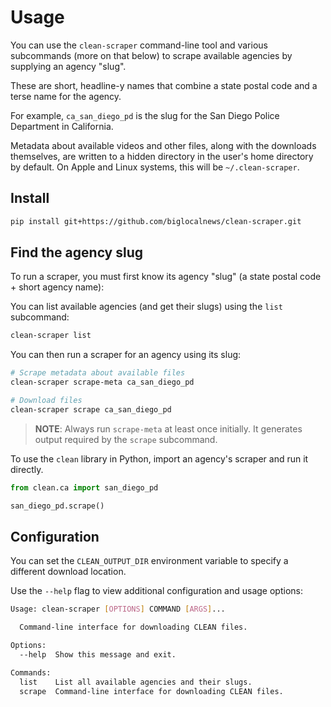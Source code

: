 # Usage

You can use the `clean-scraper` command-line tool and various subcommands (more on that below) to scrape available agencies by supplying an agency "slug".

These are short, headline-y names that combine a state postal code and a terse name for the agency.

For example, `ca_san_diego_pd` is the slug for the San Diego Police Department in California.

Metadata about available videos and other files, along with the downloads themselves, are written to a hidden directory in the user's home directory by default. On Apple and Linux systems, this will be `~/.clean-scraper`.

## Install

```bash
pip install git+https://github.com/biglocalnews/clean-scraper.git
```

## Find the agency slug

To run a scraper, you must first know its agency "slug" (a state postal code + short agency name):

You can list available agencies (and get their slugs) using the `list` subcommand:

```bash
clean-scraper list
```

You can then run a scraper for an agency using its slug:

```bash
# Scrape metadata about available files
clean-scraper scrape-meta ca_san_diego_pd

# Download files
clean-scraper scrape ca_san_diego_pd
```

> **NOTE**: Always run `scrape-meta` at least once initially. It generates output required by the `scrape` subcommand.

To use the `clean` library in Python, import an agency's scraper and run it directly.

```python
from clean.ca import san_diego_pd

san_diego_pd.scrape()
```

## Configuration

You can set the `CLEAN_OUTPUT_DIR` environment variable to specify a different download location.

Use the `--help` flag to view additional configuration and usage options:

```bash
Usage: clean-scraper [OPTIONS] COMMAND [ARGS]...

  Command-line interface for downloading CLEAN files.

Options:
  --help  Show this message and exit.

Commands:
  list    List all available agencies and their slugs.
  scrape  Command-line interface for downloading CLEAN files.
```
